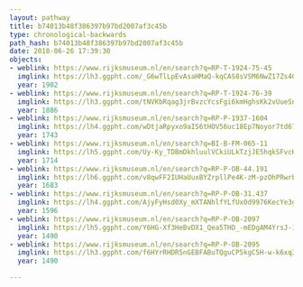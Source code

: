 ```yaml
---
layout: pathway
title: b74013b48f386397b97bd2007af3c45b
type: chronological-backwards
path_hash: b74013b48f386397b97bd2007af3c45b
date: 2018-06-26 17:39:30
objects:
- weblink: https://www.rijksmuseum.nl/en/search?q=RP-T-1924-75-45
  imglink: https://lh3.ggpht.com/_G6wTlLpEvAsaHMaQ-kqCAS8sVSM6NwZ17Zs4GBPFPlBFXXHfLcbSPyU8bZXBRYfnAd_9je-EFPrHQ-iAzRzBF183PM=s200
  year: 1902
- weblink: https://www.rijksmuseum.nl/en/search?q=RP-T-1924-76-39
  imglink: https://lh3.ggpht.com/tNVKbRqag3jrBvzcYcsFgi6kmHghsKk2vUueSnIDd9qjOzbVIs5MQHWf_roCrkaOzO4C1JKWBcJLMDVozq5TVZACJJs=s200
  year: 1886
- weblink: https://www.rijksmuseum.nl/en/search?q=RP-P-1937-1604
  imglink: https://lh4.ggpht.com/wDtjaRpyxo9aIS6tHOV56uc18Ep7Noyor7td67M4ZUs6cqZhmdgoMcq5x7_jiyNzgAY09xL5V3xK2qRD19sl7Fp54g=s200
  year: 1743
- weblink: https://www.rijksmuseum.nl/en/search?q=BI-B-FM-065-11
  imglink: https://lh5.ggpht.com/Uy-Ky_TDBmDkhluulVCkiULkTzjJE5hqkSFvcKdhOoleCChO2PLJ-TgN6-2RHlcy6CeDiwdqq8ZT13PP75AMGJx1tag=s200
  year: 1714
- weblink: https://www.rijksmuseum.nl/en/search?q=RP-P-OB-44.191
  imglink: https://lh6.ggpht.com/v8qwFF2IUHaUuxBYZrpllPe4K-zM-pzOhPRwrb8r8pO2I127zSDBCgQ28Zgql_Qm4ggPPUykeD6wL7ax0U5UFxEaI009=s200
  year: 1683
- weblink: https://www.rijksmuseum.nl/en/search?q=RP-P-OB-31.437
  imglink: https://lh4.ggpht.com/AjyFyHsd0Xy_mXTANhlfYLfUx0d9976KecYe3gyANh-itESwvR7hAd5E2zyUX7fFMRJcE3ifMFuI9IjEm44a-I0mB14=s200
  year: 1596
- weblink: https://www.rijksmuseum.nl/en/search?q=RP-P-OB-2097
  imglink: https://lh5.ggpht.com/Y6HG-Xf3HeBvDX1_Qea5THD_-mEDgAM4YrsJ-1ZTfNsIE_VzU3SrJ7sKhcjU-lF5h1vdqKnBeYV_D1tuZ6uaMornQok=s200
  year: 1490
- weblink: https://www.rijksmuseum.nl/en/search?q=RP-P-OB-2095
  imglink: https://lh3.ggpht.com/f6HYrRHDR5nGEBFABuTQguCP5kgC5H-w-k6xq3KtrfDHDZnsGiiykPXd3dyP2FL8PWkFCbsVzBDkwa_zhkJ7lIRMKA=s200
  year: 1490

---
```

